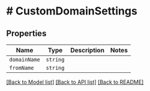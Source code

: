 # # CustomDomainSettings



## Properties

Name | Type | Description | Notes
------------ | ------------- | ------------- | -------------
| `domainName` | ```string``` |   |  |
| `fromName` | ```string``` |   |  |

[[Back to Model list]](../README.md#models) [[Back to API list]](../README.md#api-endpoints) [[Back to README]](../README.md)

